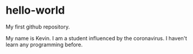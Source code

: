 # hello-world
My first github repository.

My name is Kevin. I am a student influenced by the coronavirus.
I haven't learn any programming before.
